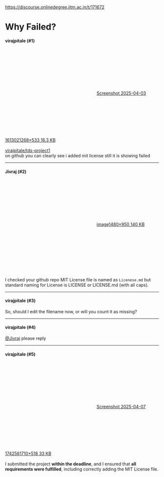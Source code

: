 https://discourse.onlinedegree.iitm.ac.in/t/171672

<html><head><meta charset='utf-8'><title>Why Failed?</title></head><body>
<h1>Why Failed?</h1>
<h4>virajpitale (#1)</h4>
<p><div class="lightbox-wrapper"><a class="lightbox" data-download-href="/uploads/short-url/vzyGKXNJLbjCYVCKBk7si2XdJ6S.png?dl=1" href="https://europe1.discourse-cdn.com/flex013/uploads/iitm/original/3X/d/d/dd486ca8bb6ad3279af98783a50cbc232f3fd8e6.png" rel="noopener nofollow ugc" title="Screenshot 2025-04-03 161302"><div class="meta"><svg aria-hidden="true" class="fa d-icon d-icon-far-image svg-icon"><use href="#far-image"></use></svg><span class="filename">Screenshot 2025-04-03 161302</span><span class="informations">1268×533 16.3 KB</span><svg aria-hidden="true" class="fa d-icon d-icon-discourse-expand svg-icon"><use href="#discourse-expand"></use></svg></div></a></div><br/>
<a href="https://github.com/virajpitale/tds-project1" rel="noopener nofollow ugc">virajpitale/tds-project1</a><br/>
on github you can clearly see i added mit license still it is showing failed</p><hr>

<h4>Jivraj (#2)</h4>
<p><div class="lightbox-wrapper"><a class="lightbox" data-download-href="/uploads/short-url/prCqjEJwnNk4fgyWeMzMuDpUwKa.png?dl=1" href="https://europe1.discourse-cdn.com/flex013/uploads/iitm/original/3X/b/2/b2559e16f3dcfa20be7636f41868bec610f2ad1e.png" rel="noopener nofollow ugc" title="image"><div class="meta"><svg aria-hidden="true" class="fa d-icon d-icon-far-image svg-icon"><use href="#far-image"></use></svg><span class="filename">image</span><span class="informations">1480×950 140 KB</span><svg aria-hidden="true" class="fa d-icon d-icon-discourse-expand svg-icon"><use href="#discourse-expand"></use></svg></div></a></div></p>
<p>I checked your github repo MIT License file is named as <code>Licenese.md</code> but standard naming for License is LICENSE or LICENSE.md (with all caps).</p><hr>

<h4>virajpitale (#3)</h4>
<p>So, should I edit the filename now, or will you count it as missing?</p><hr>

<h4>virajpitale (#4)</h4>
<p><a class="mention" href="/u/jivraj">@Jivraj</a> please reply</p><hr>

<h4>virajpitale (#5)</h4>
<p><div class="lightbox-wrapper"><a class="lightbox" data-download-href="/uploads/short-url/5WsmTScdP6UVKBegUlzS1BIrpBL.png?dl=1" href="https://europe1.discourse-cdn.com/flex013/uploads/iitm/original/3X/2/9/29a6882ebe14812a2abcbaa3dc18405d45ec6111.png" rel="noopener nofollow ugc" title="Screenshot 2025-04-07 174256"><div class="meta"><svg aria-hidden="true" class="fa d-icon d-icon-far-image svg-icon"><use href="#far-image"></use></svg><span class="filename">Screenshot 2025-04-07 174256</span><span class="informations">1710×518 33 KB</span><svg aria-hidden="true" class="fa d-icon d-icon-discourse-expand svg-icon"><use href="#discourse-expand"></use></svg></div></a></div><br/>
I submitted the project <strong>within the deadline</strong>, and I ensured that <strong>all requirements were fulfilled</strong>, including correctly adding the MIT License file.